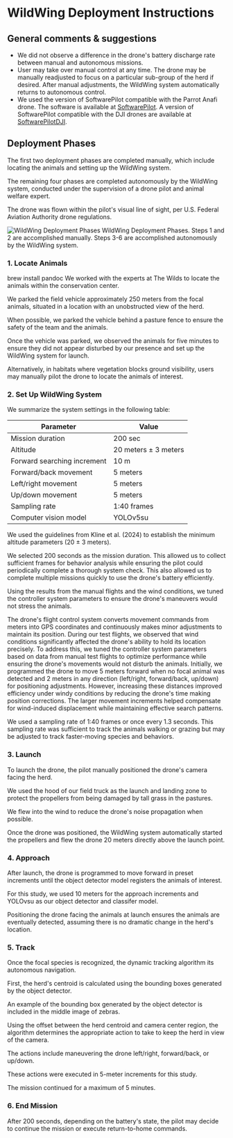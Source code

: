 # WildWing Deployment Instructions

## General comments & suggestions
- We did not observe a difference in the drone's battery discharge rate between manual and autonomous missions.
- User may take over manual control at any time. The drone may be manually readjusted to focus on a particular sub-group of the herd if desired. After manual adjustments, the WildWing system automatically returns to autonomous control.
- We used the version of SoftwarePilot compatible with the Parrot Anafi drone. The software is available at [SoftwarePilot](https://github.com/KevynAngueira/SoftwarePilot). A version of SoftwarePilot compatible with the DJI drones are available at [SoftwarePilotDJI](https://github.com/boubinjg/SoftwarePilot/tree/master).

## Deployment Phases

The first two deployment phases are completed manually, which include locating the animals and setting up the WildWing system.

The remaining four phases are completed autonomously by the WildWing system, conducted under the supervision of a drone pilot and animal welfare expert.

The drone was flown within the pilot's visual line of sight, per U.S. Federal Aviation Authority drone regulations.

![WildWing Deployment Phases](images/deploy.png)
WildWing Deployment Phases. Steps 1 and 2 are accomplished manually. Steps 3-6 are
accomplished autonomously by the WildWing system.


### 1. Locate Animals
brew install pandoc
We worked with the experts at The Wilds to locate the animals within the conservation center.

We parked the field vehicle approximately 250 meters from the focal animals, situated in a location with an unobstructed view of the herd.

When possible, we parked the vehicle behind a pasture fence to ensure the safety of the team and the animals.

Once the vehicle was parked, we observed the animals for five minutes to ensure they did not appear disturbed by our presence and set up the WildWing system for launch.

Alternatively, in habitats where vegetation blocks ground visibility, users may manually pilot the drone to locate the animals of interest.

### 2. Set Up WildWing System

We summarize the system settings in the following table:

| Parameter | Value |
|-----------|--------|
| Mission duration | 200 sec |
| Altitude | 20 meters ± 3 meters |
| Forward searching increment | 10 m |
| Forward/back movement | 5 meters |
| Left/right movement | 5 meters |
| Up/down movement | 5 meters |
| Sampling rate | 1:40 frames |
| Computer vision model | YOLOv5su |

We used the guidelines from Kline et al. (2024) to establish the minimum altitude parameters (20 ± 3 meters).

We selected 200 seconds as the mission duration. This allowed us to collect sufficient frames for behavior analysis while ensuring the pilot could periodically complete a thorough system check. This also allowed us to complete multiple missions quickly to use the drone's battery efficiently.

Using the results from the manual flights and the wind conditions, we tuned the controller system parameters to ensure the drone's maneuvers would not stress the animals.

The drone's flight control system converts movement commands from meters into GPS coordinates and continuously makes minor adjustments to maintain its position. During our test flights, we observed that wind conditions significantly affected the drone's ability to hold its location precisely. To address this, we tuned the controller system parameters based on data from manual test flights to optimize performance while ensuring the drone's movements would not disturb the animals. Initially, we programmed the drone to move 5 meters forward when no focal animal was detected and 2 meters in any direction (left/right, forward/back, up/down) for positioning adjustments. However, increasing these distances improved efficiency under windy conditions by reducing the drone's time making position corrections. The larger movement increments helped compensate for wind-induced displacement while maintaining effective search patterns.

We used a sampling rate of 1:40 frames or once every 1.3 seconds. This sampling rate was sufficient to track the animals walking or grazing but may be adjusted to track faster-moving species and behaviors.


### 3. Launch

To launch the drone, the pilot manually positioned the drone's camera facing the herd.

We used the hood of our field truck as the launch and landing zone to protect the propellers from being damaged by tall grass in the pastures.

We flew into the wind to reduce the drone's noise propagation when possible.

Once the drone was positioned, the WildWing system automatically started the propellers and flew the drone 20 meters directly above the launch point.

### 4. Approach

After launch, the drone is programmed to move forward in preset increments until the object detector model registers the animals of interest.

For this study, we used 10 meters for the approach increments and YOLOvsu as our object detector and classifer model.

Positioning the drone facing the animals at launch ensures the animals are eventually detected, assuming there is no dramatic change in the herd's location.

### 5. Track

Once the focal species is recognized, the dynamic tracking algorithm its autonomous navigation.

First, the herd's centroid is calculated using the bounding boxes generated by the object detector.

An example of the bounding box generated by the object detector is included in the middle image of zebras.

Using the offset between the herd centroid and camera center region, the algorithm determines the appropriate action to take to keep the herd in view of the camera.

The actions include maneuvering the drone left/right, forward/back, or up/down.

These actions were executed in 5-meter increments for this study.

The mission continued for a maximum of 5 minutes.

### 6. End Mission

After 200 seconds, depending on the battery's state, the pilot may decide to continue the mission or execute return-to-home commands.